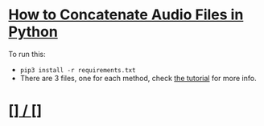 # [How to Concatenate Audio Files in Python](https://www.thepythoncode.com/article/concatenate-audio-files-in-python)
To run this:
- `pip3 install -r requirements.txt`
- There are 3 files, one for each method, check [the tutorial](https://www.thepythoncode.com/article/concatenate-audio-files-in-python) for more info.
##
# [[] / []]()